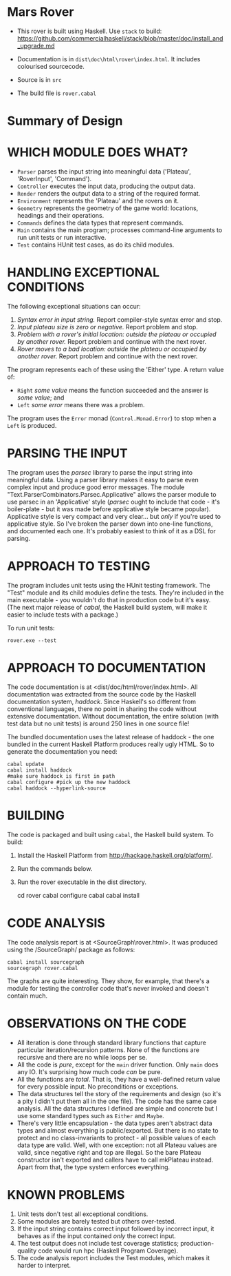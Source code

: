 Mars Rover
==========

* This rover is built using Haskell. Use `stack` to build: https://github.com/commercialhaskell/stack/blob/master/doc/install_and_upgrade.md

* Documentation is in `dist\doc\html\rover\index.html`. It includes colourised sourcecode.

* Source is in `src`

* The build file is `rover.cabal`

Summary of Design
=================

WHICH MODULE DOES WHAT?
=======================

 * `Parser` parses the input string into meaningful data ('Plateau', 'RoverInput', 'Command').
 * `Controller` executes the input data, producing the output data.
 * `Render` renders the output data to a string of the required format.
 * `Environment` represents the 'Plateau' and the rovers on it.
 * `Geometry` represents the geometry of the game world: locations, headings and their operations.
 * `Commands` defines the data types that represent commands.
 * `Main` contains the main program; processes command-line arguments to run unit tests or run interactive.
 * `Test` contains HUnit test cases, as do its child modules.

HANDLING EXCEPTIONAL CONDITIONS
===============================

The following exceptional situations can occur:
 1. _Syntax error in input string._ Report compiler-style syntax error and stop.
 2. _Input plateau size is zero or negative._ Report problem and stop.
 3. _Problem with a rover's initial location: outside the plateau or occupied by another rover._ Report problem and continue with the next rover.
 4. _Rover moves to a bad location: outside the plateau or occupied by another rover._  Report problem and continue with the next rover.

The program represents each of these using the 'Either' type. A return value of:
 * `Right` _some value_ means the function succeeded and the answer is _some value_; and
 * `Left` _some error_ means there was a problem.

The program uses the `Error` monad (`Control.Monad.Error`) to stop when a `Left` is produced.

PARSING THE INPUT
=================

The program uses the _parsec_ library to parse the input string into meaningful data.
Using a parser library makes it easy to parse even complex input and produce good error messages.
The module "Text.ParserCombinators.Parsec.Applicative" allows the parser module to use parsec in an 'Applicative' style
(_parsec_ ought to include that code - it's boiler-plate - but it was made before applicative style became popular).
Applicative style is very compact and very clear... but _only_ if you're used to applicative style.
So I've broken the parser down into one-line functions, and documented each one.
It's probably easiest to think of it as a DSL for parsing.

APPROACH TO TESTING
===================

The program includes unit tests using the HUnit testing framework. The "Test" module and its child modules
define the tests. They're included in the main executable - you wouldn't do that in production code but it's
easy. (The next major release of _cabal_, the Haskell build system, will make it easier to include tests with a package.)

To run unit tests:

    rover.exe --test

APPROACH TO DOCUMENTATION
=========================

The code documentation is at <dist/doc/html/rover/index.html>.
All documentation was extracted from the source code by the Haskell documentation system, _haddock_.
Since Haskell's so different from conventional languages, there no point in sharing the code without
extensive documentation. Without documentation, the entire solution (with test data but no unit tests)
is around 250 lines in one source file!

The bundled documentation uses the latest release of haddock - the one bundled in the current Haskell Platform
produces really ugly HTML. So to generate the documentation you need:

    cabal update
    cabal install haddock
    #make sure haddock is first in path
    cabal configure #pick up the new haddock
    cabal haddock --hyperlink-source

BUILDING
========

The code is packaged and built using `cabal`, the Haskell build system. To build:
 1. Install the Haskell Platform from <http://hackage.haskell.org/platform/>.
 2. Run the commands below.
 3. Run the rover executable in the dist directory.

    cd rover
    cabal configure
    cabal cabal install


CODE ANALYSIS
=============

The code analysis report is at <SourceGraph\rover.html>. It was produced using the /SourceGraph/ package as follows:

    cabal install sourcegraph
    sourcegraph rover.cabal

The graphs are quite interesting. They show, for example, that there's a module for testing the controller code
that's never invoked and doesn't contain much.

OBSERVATIONS ON THE CODE
========================

* All iteration is done through standard library functions that capture particular iteration/recursion patterns.
  None of the functions are recursive and there are no while loops per se.
* All the code is _pure_, except for the `main` driver function. Only `main` does any IO. It's surprising how much code _can_ be pure.
* All the functions are _total_. That is, they have a well-defined return value for every possible input. No preconditions or exceptions.
* The data structures tell the story of the requirements and design (so it's a pity I didn't put them all in the one file). The code has the same case analysis. All the data structures I defined are simple and concrete but I use some standard types such as `Either` and `Maybe`.
* There's very little encapsulation - the data types aren't abstract data types and almost everything is public/exported. But there is no state to protect and no class-invariants to protect - all possible values of each data type are valid. Well, with one exception: not all Plateau values are valid, since negative right and top
are illegal. So the bare Plateau constructor isn't exported and callers have to call mkPlateau instead. Apart from that, the type system enforces everything.

KNOWN PROBLEMS
==============

 1. Unit tests don't test all exceptional conditions.
 2. Some modules are barely tested but others over-tested.
 3. If the input string contains correct input followed by incorrect input,
    it behaves as if the input contained _only_ the correct input.
 4. The test output does not include test coverage statistics;
    production-quality code would run hpc (Haskell Program Coverage).
 5. The code analysis report includes the Test modules, which makes
    it harder to interpret.
